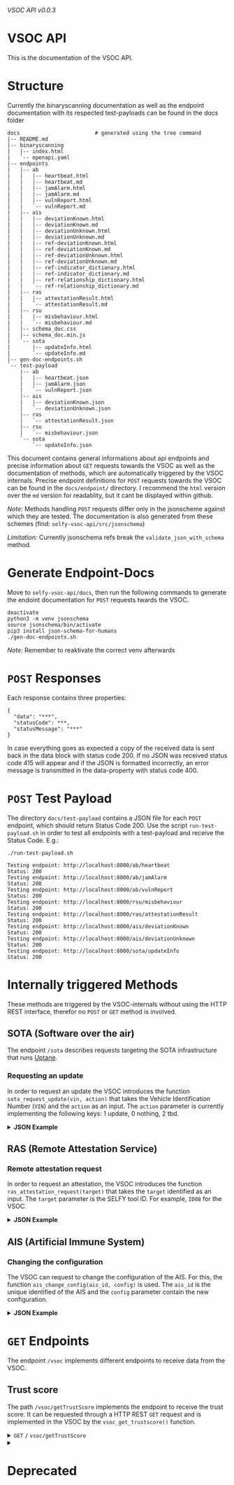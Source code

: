 *VSOC API v0.0.3*

# VSOC API

This is the documentation of the VSOC API.

# Structure
Currently the binaryscanning documentation as well as the endpoint documentation with its respected test-payloads can be found in the docs folder
```shell
docs                        # generated using the tree command
|-- README.md
|-- binaryscanning
|   |-- index.html
|   `-- openapi.yaml
|-- endpoints
|   |-- ab
|   |   |-- heartbeat.html
|   |   |-- heartbeat.md
|   |   |-- jamAlarm.html
|   |   |-- jamAlarm.md
|   |   |-- vulnReport.html
|   |   `-- vulnReport.md
|   |-- ais
|   |   |-- deviationKnown.html
|   |   |-- deviationKnown.md
|   |   |-- deviationUnknown.html
|   |   |-- deviationUnknown.md
|   |   |-- ref-deviationKnown.html
|   |   |-- ref-deviationKnown.md
|   |   |-- ref-deviationUnknown.html
|   |   |-- ref-deviationUnknown.md
|   |   |-- ref-indicator_dictionary.html
|   |   |-- ref-indicator_dictionary.md
|   |   |-- ref-relationship_dictionary.html
|   |   `-- ref-relationship_dictionary.md
|   |-- ras
|   |   |-- attestationResult.html
|   |   `-- attestationResult.md
|   |-- rsu
|   |   |-- misbehaviour.html
|   |   `-- misbehaviour.md
|   |-- schema_doc.css
|   |-- schema_doc.min.js
|   `-- sota
|       |-- updateInfo.html
|       `-- updateInfo.md
|-- gen-doc-endpoints.sh
`-- test-payload
    |-- ab
    |   |-- heartbeat.json
    |   |-- jamAlarm.json
    |   `-- vulnReport.json
    |-- ais
    |   |-- deviationKnown.json
    |   `-- deviationUnknown.json
    |-- ras
    |   `-- attestationResult.json
    |-- rsu
    |   `-- misbehaviour.json
    `-- sota
        `-- updateInfo.json
```
This document contains general informations about api endpoints and precise information about `GET` requests towards the VSOC
as well as the documentation of methods, which are automatically triggered by the VSOC internals. Precise endpoint definitions
for `POST` requests towards the VSOC can be found in the `docs/endpoint/` directory. I recommend the `html` version over the `md` version
for readablity, but it cant be displayed within github.

*Note:* Methods handling `POST` requests differ only in the jsonscheme against which they are tested. The documentation is also
generated from these schemes (find: `selfy-vsoc-api/src/jsonschema`)

*Limitation:* Currently jsonschema refs break the `validate_json_with_schema` method.

# Generate Endpoint-Docs

Move to `selfy-vsoc-api/docs`, then run the following commands to generate the endoint documentation for `POST` requests twards the VSOC.

```shell
deactivate
python3 -m venv jsonschema
source jsonschema/bin/activate
pip3 install json-schema-for-humans
./gen-doc-endpoints.sh
```

*Note:* Remember to reaktivate the correct venv afterwards

# `POST` Responses

Each response contains three properties:

```
{
  "data": "***",
  "statusCode": ***,
  "statusMessage": "***"
}
```

In case everything goes as expected a copy of the received data is sent back in the data block with status code 200. If
no JSON was received status code 415 will appear and if the JSON is formatted incorrectly, an error message is
transmitted in the data-property with status code 400.

# `POST` Test Payload

The directory `docs/test-payload` contains a JSON file for each `POST` endpoint, which should return Status Code 200.
Use the script `run-test-payload.sh` in order to test all endpoints with a test-payload and receive the Status Code. E.g.:
```shell
./run-test-payload.sh

Testing endpoint: http://localhost:8000/ab/heartbeat
Status: 200
Testing endpoint: http://localhost:8000/ab/jamAlarm
Status: 200
Testing endpoint: http://localhost:8000/ab/vulnReport
Status: 200
Testing endpoint: http://localhost:8000/rsu/misbehaviour
Status: 200
Testing endpoint: http://localhost:8000/ras/attestationResult
Status: 200
Testing endpoint: http://localhost:8000/ais/deviationKnown
Status: 200
Testing endpoint: http://localhost:8000/ais/deviationUnknown
Status: 200
Testing endpoint: http://localhost:8000/sota/updateInfo
Status: 200
```

# Internally triggered Methods

These methods are triggered by the VSOC-internals without using the HTTP REST interface, therefor no `POST` or `GET` method is involved.

## SOTA (Software over the air)

The endpoint `/sota` describes requests targeting the SOTA infrastructure that runs [Uptane](https://uptane.org/).

### Requesting an update

In order to request an update the VSOC introduces the function `sota_request_update(vin, action)` that takes the Vehicle
Identification Number (`VIN`) and the `action` as an input. The `action` parameter is currently implementing the
following keys: 1 update, 0 nothing, 2 tbd.

<details>
  <summary>
    <b>JSON Example</b>
  </summary>

An example of the request from the VSOC to the SOTA:

```
{
  "toolId": 8,
  "timeStamp": "2023-11-21T06:14:00Z",
  "vin": "2a910ebe-b39a-4813-9992-373738ab4599",
  "action": "1",
  "deviceID": 8,
  "status": 2,
  "deviceMetadata": "Such nice metadata"
}
```
</details>

## RAS (Remote Attestation Service)

### Remote attestation request

In order to request an attestation, the VSOC introduces the function `ras_attestation_request(target)` that takes
the `target` identified as an input. The `target` parameter is the SELFY tool ID. For example, `ID08` for the VSOC.

<details>
  <summary>
    <b>JSON Example</b>
  </summary>
  
An example request send from the VSOC to the RAS:

```
{  
    "target_tool": "ID19",  
    "verifier": "ID18",  
    "VSOC": "ID08",  
    "nonce": "f9bf78b9a18ce6d46a0cd2b0b86df9da",
    "VIN": "WAUU123456789"
} 
```
</details>

## AIS (Artificial Immune System)

### Changing the configuration

The VSOC can request to change the configuration of the AIS. For this, the function `ais_change_config(ais_id, config)`
is used. The `ais_id` is the unique identified of the AIS and the `config` parameter contain the new configuration.

<details>
  <summary>
    <b>JSON Example</b>
  </summary>

An example of the request from the VSOC to the AIS:

```
    "version": "1.0", 
    "action": "set", 
    "target": { 
        "type": "ais", 
        "specifiers": { 
            "ais_id": "<ais-id>"
        } 
    }, 
    "actuator": { 
        "type": "vsoc", 
        "specifiers": { 
            "vsoc_id": "VSOC" 
        } 
    }, 
    "args": "cfg"
```
</details>

# `GET` Endpoints

The endpoint `/vsoc` implements different endpoints to receive data from the VSOC.

## Trust score

The path `/vsoc/getTrustScore` implements the endpoint to receive the trust score. It can be requested through a HTTP
REST `GET` request and is implemented in the VSOC by the `vsoc_get_trustscore()` function.

<details>
    <summary>
        <code>GET</code> <!-- for example GET or POST -->
        <code><b>/</b></code> 
        <code>vsoc/getTrustScore</code> <!-- Endpoint path -->
    </summary>

#### Parameters

| name  | type | data type | description |
|-------|------|-----------|-------------|
| `tbd` | tbd  | tbd       | tbd         |

#### Responses

| http code | content-type       | response                                              |
|-----------|--------------------|-------------------------------------------------------|
| `200`     | `application/json` | `{"code":"200","message":"transmitted successfully"}` |
| `400`     | `application/json` | `{"code":"400","message":"Bad Request"}`              |
| `401`     | `application/json` | `{"code":"401","message":"Unauthorized"}`             |
| `404`     | `application/json` | `{"code":"404","message":"Not Found"}`                |

</details>

<details>
  <summary>
    <h1>Deprecated</h1>
  </summary>

  ## RSU (deprecated)

The roadside unit (RSU) collects data from V2X systems, collects them, and performs analysis. The component sends and
receives data.

### RSU status messages (deprecated)

<details>
    <summary>
        <code>POST</code> <!-- for example GET or POST -->
        <code><b>/</b></code> 
        <code>statusMessage</code> <!-- Endpoint path -->
    </summary>

#### Parameters

| name            | type     | data type | description                                |
|-----------------|----------|-----------|--------------------------------------------|
| `rsuDeviceID`   | required | string    | unique ID of the RSU                       |
| `messageTime`   | required | string    | timestamp of the message in ISO-8601 (UTC) |
| `statusMessage` | required | string    | data of the status message                 |

#### Responses

| http code | content-type       | response                                              |
|-----------|--------------------|-------------------------------------------------------|
| `200`     | `application/json` | `{"code":"200","message":"transmitted successfully"}` |
| `400`     | `application/json` | `{"code":"400","message":"Bad Request"}`              |
| `401`     | `application/json` | `{"code":"401","message":"Unauthorized"}`             |
| `404`     | `application/json` | `{"code":"404","message":"Not Found"}`                |

#### Example cURL

```javascript
curl - X
POST - H
"Content-Type: application/json"--
data
@post.json
http
://localhost:8889/
```

#### Example Python3.8+

```python
...
```

#### Status

| Status    | Python    | 
|-----------|-----------|
| Developed | in app.py |

</details>

<details>
    <summary>
        <code>POST</code> <!-- for example GET or POST -->
        <code><b>/</b></code> 
        <code>securityStatus</code> <!-- Endpoint path -->
    </summary>

#### Parameters

| name             | type     | data type | description                                |
|------------------|----------|-----------|--------------------------------------------|
| `rsuDeviceID`    | required | string    | unique ID of the RSU                       |
| `messageTime`    | required | string    | timestamp of the message in ISO-8601 (UTC) |
| `securityStatus` | required | string    | current security status                    |

#### Responses

| http code | content-type       | response                                              |
|-----------|--------------------|-------------------------------------------------------|
| `200`     | `application/json` | `{"code":"200","message":"transmitted successfully"}` |
| `400`     | `application/json` | `{"code":"400","message":"Bad Request"}`              |
| `401`     | `application/json` | `{"code":"401","message":"Unauthorized"}`             |
| `404`     | `application/json` | `{"code":"404","message":"Not Found"}`                |

#### Example cURL

```javascript
curl - X
POST - H
"Content-Type: application/json"--
data
@post.json
http
://localhost:8889/
```

#### Example Python3.8+

```python
...
```

</details>

<details>
    <summary>
        <code>POST</code> <!-- for example GET or POST -->
        <code><b>/</b></code> 
        <code>healthCheck</code> <!-- Endpoint path -->
    </summary>

#### Parameters

| name          | type     | data type | description                                |
|---------------|----------|-----------|--------------------------------------------|
| `rsuDeviceID` | required | string    | unique ID of the RSU                       |
| `messageTime` | required | string    | timestamp of the message in ISO-8601 (UTC) |
| `healthCheck` | required | string    | result of the health check                 |

#### Responses

| http code | content-type       | response                                              |
|-----------|--------------------|-------------------------------------------------------|
| `200`     | `application/json` | `{"code":"200","message":"transmitted successfully"}` |
| `400`     | `application/json` | `{"code":"400","message":"Bad Request"}`              |
| `401`     | `application/json` | `{"code":"401","message":"Unauthorized"}`             |
| `404`     | `application/json` | `{"code":"404","message":"Not Found"}`                |

#### Example cURL

```javascript
curl - X
POST - H
"Content-Type: application/json"--
data
@post.json
http
://localhost:8889/
```

#### Example Python3.8+

```python
...
```

</details>

### Safe operational modes (SOM) (deprecated)

<details>
    <summary>
        <code>POST</code> <!-- for example GET or POST -->
        <code><b>/</b></code> 
        <code>lastSOM</code> <!-- Endpoint path -->
    </summary>

#### Parameters

| name          | type     | data type | description                                |
|---------------|----------|-----------|--------------------------------------------|
| `rsuDeviceID` | required | string    | unique ID of the RSU                       |
| `messageTime` | required | string    | timestamp of the message in ISO-8601 (UTC) |
| `lastSOM`     | required | string    | last used safe operational mode            |

#### Responses

| http code | content-type       | response                                              |
|-----------|--------------------|-------------------------------------------------------|
| `200`     | `application/json` | `{"code":"200","message":"transmitted successfully"}` |
| `400`     | `application/json` | `{"code":"400","message":"Bad Request"}`              |
| `401`     | `application/json` | `{"code":"401","message":"Unauthorized"}`             |
| `404`     | `application/json` | `{"code":"404","message":"Not Found"}`                |

#### Example cURL

```javascript
curl - X
POST - H
"Content-Type: application/json"--
data
@post.json
http
://localhost:8889/
```

#### Example Python3.8+

```python
...
```

</details>

<details>
    <summary>
        <code>POST</code> <!-- for example GET or POST -->
        <code><b>/</b></code> 
        <code>currentSOM</code> <!-- Endpoint path -->
    </summary>

#### Parameters

| name          | type     | data type | description                                |
|---------------|----------|-----------|--------------------------------------------|
| `rsuDeviceID` | required | string    | unique ID of the RSU                       |
| `messageTime` | required | string    | timestamp of the message in ISO-8601 (UTC) |
| `currentSOM`  | required | string    | current safe operational mode in place     |

#### Responses

| http code | content-type       | response                                              |
|-----------|--------------------|-------------------------------------------------------|
| `200`     | `application/json` | `{"code":"200","message":"transmitted successfully"}` |
| `400`     | `application/json` | `{"code":"400","message":"Bad Request"}`              |
| `401`     | `application/json` | `{"code":"401","message":"Unauthorized"}`             |
| `404`     | `application/json` | `{"code":"404","message":"Not Found"}`                |

#### Example cURL

```javascript
curl - X
POST - H
"Content-Type: application/json"--
data
@post.json
http
://localhost:8889/
```

#### Example Python3.8+

```python
...
```

</details>

<details>
    <summary>
        <code>GET</code> <!-- for example GET or POST -->
        <code><b>/</b></code> 
        <code>triggerSafeOperationalMode</code> <!-- Endpoint path -->
    </summary>

#### Parameters

| name          | type     | data type | description                                |
|---------------|----------|-----------|--------------------------------------------|
| `rsuDeviceID` | required | string    | unique ID of the RSU                       |
| `messageTime` | required | string    | timestamp of the message in ISO-8601 (UTC) |
| `currentSOM`  | optional | string    | current safe operational mode in place     |

#### Responses

| http code | content-type       | response                                              |
|-----------|--------------------|-------------------------------------------------------|
| `200`     | `application/json` | `{"code":"200","message":"transmitted successfully"}` |
| `400`     | `application/json` | `{"code":"400","message":"Bad Request"}`              |
| `401`     | `application/json` | `{"code":"401","message":"Unauthorized"}`             |
| `404`     | `application/json` | `{"code":"404","message":"Not Found"}`                |

#### Example cURL

```javascript
curl - X
POST - H
"Content-Type: application/json"--
data
@post.json
http
://localhost:8889/
```

#### Example Python3.8+

```python
...
```

</details>

<details>
    <summary>
        <code>GET</code> <!-- for example GET or POST -->
        <code><b>/</b></code> 
        <code>triggerMinimumRiskManeuver</code> <!-- Endpoint path -->
    </summary>

#### Parameters

| name          | type     | data type | description                                |
|---------------|----------|-----------|--------------------------------------------|
| `rsuDeviceID` | required | string    | unique ID of the RSU                       |
| `messageTime` | required | string    | timestamp of the message in ISO-8601 (UTC) |
| `currentSOM`  | optional | string    | current safe operational mode in place     |

#### Responses

| http code | content-type       | response                                              |
|-----------|--------------------|-------------------------------------------------------|
| `200`     | `application/json` | `{"code":"200","message":"transmitted successfully"}` |
| `400`     | `application/json` | `{"code":"400","message":"Bad Request"}`              |
| `401`     | `application/json` | `{"code":"401","message":"Unauthorized"}`             |
| `404`     | `application/json` | `{"code":"404","message":"Not Found"}`                |

#### Example cURL

```javascript
curl - X
POST - H
"Content-Type: application/json"--
data
@post.json
http
://localhost:8889/
```

#### Example Python3.8+

```python
...
```

</details>

## Virtual vehicle (deprecated)

The control architecture from virtual vehicle (VIF) is able to simulate and collect data from vehicle sources such as
in-vehicle data and V2X.

### Vehicle information

<details>
    <summary>
        <code>POST</code> <!-- for example GET or POST -->
        <code><b>/</b></code> 
        <code>egoVehiclePosition</code> <!-- Endpoint path -->
    </summary>

#### Parameters

| name                 | type     | data type | description                                |
|----------------------|----------|-----------|--------------------------------------------|
| `vehicleID`          | required | string    | unique ID of the vehicle                   |
| `messageTime`        | required | string    | timestamp of the message in ISO-8601 (UTC) |
| `egoVehiclePosition` | required | string    | current position of the ego vehicle        |

#### Responses

| http code | content-type       | response                                              |
|-----------|--------------------|-------------------------------------------------------|
| `200`     | `application/json` | `{"code":"200","message":"transmitted successfully"}` |
| `400`     | `application/json` | `{"code":"400","message":"Bad Request"}`              |
| `401`     | `application/json` | `{"code":"401","message":"Unauthorized"}`             |
| `404`     | `application/json` | `{"code":"404","message":"Not Found"}`                |

#### Example cURL

```javascript
curl - X
POST - H
"Content-Type: application/json"--
data
@post.json
http
://localhost:8889/
```

#### Example Python3.8+

```python
...
```

</details>

<details>
    <summary>
        <code>POST</code> <!-- for example GET or POST -->
        <code><b>/</b></code> 
        <code>egoVehicleStatus</code> <!-- Endpoint path -->
    </summary>

#### Parameters

| name               | type     | data type | description                                |
|--------------------|----------|-----------|--------------------------------------------|
| `vehicleID`        | required | string    | unique ID of the vehicle                   |
| `messageTime`      | required | string    | timestamp of the message in ISO-8601 (UTC) |
| `egoVehicleStatus` | required | string    | current status of the ego vehicle          |

#### Responses

| http code | content-type       | response                                              |
|-----------|--------------------|-------------------------------------------------------|
| `200`     | `application/json` | `{"code":"200","message":"transmitted successfully"}` |
| `400`     | `application/json` | `{"code":"400","message":"Bad Request"}`              |
| `401`     | `application/json` | `{"code":"401","message":"Unauthorized"}`             |
| `404`     | `application/json` | `{"code":"404","message":"Not Found"}`                |

#### Example cURL

```javascript
curl - X
POST - H
"Content-Type: application/json"--
data
@post.json
http
://localhost:8889/
```

#### Example Python3.8+

```python
...
```

</details>

### Tool information (deprecated)

<details>
    <summary>
        <code>POST</code> <!-- for example GET or POST -->
        <code><b>/</b></code> 
        <code>toolStatus</code> <!-- Endpoint path -->
    </summary>

#### Parameters

| name          | type     | data type | description                                |
|---------------|----------|-----------|--------------------------------------------|
| `toolID`      | required | string    | unique ID of the tool                      |
| `messageTime` | required | string    | timestamp of the message in ISO-8601 (UTC) |
| `toolStatus`  | required | string    | current status of the tool                 |

#### Responses

| http code | content-type       | response                                              |
|-----------|--------------------|-------------------------------------------------------|
| `200`     | `application/json` | `{"code":"200","message":"transmitted successfully"}` |
| `400`     | `application/json` | `{"code":"400","message":"Bad Request"}`              |
| `401`     | `application/json` | `{"code":"401","message":"Unauthorized"}`             |
| `404`     | `application/json` | `{"code":"404","message":"Not Found"}`                |

#### Example cURL

```javascript
curl - X
POST - H
"Content-Type: application/json"--
data
@post.json
http
://localhost:8889/
```

#### Example Python3.8+

```python
...
```

</details>

## Trust data management system (TDMS) (deprecated)

The TDMS is a set of tools holding all relevant assets for data management.

### Healing procedures (deprecated)

<details>
    <summary>
        <code>GET</code> <!-- for example GET or POST -->
        <code><b>/</b></code> 
        <code>healingProcedures</code> <!-- Endpoint path -->
    </summary>

#### Parameters

| name                | type     | data type | description                                |
|---------------------|----------|-----------|--------------------------------------------|
| `toolID`            | optional | string    | unique ID of the tool                      |
| `messageTime`       | required | string    | timestamp of the message in ISO-8601 (UTC) |
| `healingProcedures` | required | string    | current set of healing procedures          |

#### Responses

| http code | content-type       | response                                              |
|-----------|--------------------|-------------------------------------------------------|
| `200`     | `application/json` | `{"code":"200","message":"transmitted successfully"}` |
| `400`     | `application/json` | `{"code":"400","message":"Bad Request"}`              |
| `401`     | `application/json` | `{"code":"401","message":"Unauthorized"}`             |
| `404`     | `application/json` | `{"code":"404","message":"Not Found"}`                |

#### Example cURL

```javascript
curl - X
POST - H
"Content-Type: application/json"--
data
@post.json
http
://localhost:8889/
```

#### Example Python3.8+

```python
...
```

</details>

<details>
    <summary>
        <code>POST</code> <!-- for example GET or POST -->
        <code><b>/</b></code> 
        <code>healingProcedures</code> <!-- Endpoint path -->
    </summary>

#### Parameters

| name                | type     | data type | description                                |
|---------------------|----------|-----------|--------------------------------------------|
| `toolID`            | optional | string    | unique ID of the tool                      |
| `messageTime`       | required | string    | timestamp of the message in ISO-8601 (UTC) |
| `healingProcedures` | required | string    | current set of healing procedures          |

#### Responses

| http code | content-type       | response                                              |
|-----------|--------------------|-------------------------------------------------------|
| `200`     | `application/json` | `{"code":"200","message":"transmitted successfully"}` |
| `400`     | `application/json` | `{"code":"400","message":"Bad Request"}`              |
| `401`     | `application/json` | `{"code":"401","message":"Unauthorized"}`             |
| `404`     | `application/json` | `{"code":"404","message":"Not Found"}`                |

#### Example cURL

```javascript
curl - X
POST - H
"Content-Type: application/json"--
data
@post.json
http
://localhost:8889/
```

#### Example Python3.8+

```python
...
```

</details>

## VSOC data subscription (deprecated)

Different services one and subscribe to.

### Knowledge  (deprecated)

<details>
    <summary>
        <code>GET</code> <!-- for example GET or POST -->
        <code><b>/</b></code> 
        <code>securityScenario</code> <!-- Endpoint path -->
    </summary>

#### Parameters

| name               | type     | data type | description                                |
|--------------------|----------|-----------|--------------------------------------------|
| `toolID`           | optional | string    | unique ID of the tool                      |
| `messageTime`      | required | string    | timestamp of the message in ISO-8601 (UTC) |
| `securityScenario` | required | string    | current set of security scenarios          |

#### Responses

| http code | content-type       | response                                              |
|-----------|--------------------|-------------------------------------------------------|
| `200`     | `application/json` | `{"code":"200","message":"transmitted successfully"}` |
| `400`     | `application/json` | `{"code":"400","message":"Bad Request"}`              |
| `401`     | `application/json` | `{"code":"401","message":"Unauthorized"}`             |
| `404`     | `application/json` | `{"code":"404","message":"Not Found"}`                |

#### Example cURL

```javascript
curl - X
POST - H
"Content-Type: application/json"--
data
@post.json
http
://localhost:8889/
```

#### Example Python3.8+

```python
...
```

</details>

<details>
    <summary>
        <code>GET</code> <!-- for example GET or POST -->
        <code><b>/</b></code> 
        <code>ontology</code> <!-- Endpoint path -->
    </summary>

#### Parameters

| name          | type     | data type | description                                |
|---------------|----------|-----------|--------------------------------------------|
| `toolID`      | optional | string    | unique ID of the tool                      |
| `messageTime` | required | string    | timestamp of the message in ISO-8601 (UTC) |
| `ontologyID`  | required | string    | ID of the requested ontology               |

#### Responses

| http code | content-type       | response                                              |
|-----------|--------------------|-------------------------------------------------------|
| `200`     | `application/json` | `{"code":"200","message":"transmitted successfully"}` |
| `400`     | `application/json` | `{"code":"400","message":"Bad Request"}`              |
| `401`     | `application/json` | `{"code":"401","message":"Unauthorized"}`             |
| `404`     | `application/json` | `{"code":"404","message":"Not Found"}`                |

#### Example cURL

```javascript
curl - X
POST - H
"Content-Type: application/json"--
data
@post.json
http
://localhost:8889/
```

#### Example Python3.8+

```python
...
```

</details>

### Security controls  (deprecated)

<details>
    <summary>
        <code>GET</code> <!-- for example GET or POST -->
        <code><b>/</b></code> 
        <code>patchForComponent</code> <!-- Endpoint path -->
    </summary>

#### Parameters

| name                | type     | data type | description                                |
|---------------------|----------|-----------|--------------------------------------------|
| `toolID`            | required | string    | unique ID of the tool                      |
| `messageTime`       | required | string    | timestamp of the message in ISO-8601 (UTC) |
| `currentPatchLevel` | optional | string    | current version of the installed patch     |

#### Responses

| http code | content-type       | response                                              |
|-----------|--------------------|-------------------------------------------------------|
| `200`     | `application/json` | `{"code":"200","message":"transmitted successfully"}` |
| `400`     | `application/json` | `{"code":"400","message":"Bad Request"}`              |
| `401`     | `application/json` | `{"code":"401","message":"Unauthorized"}`             |
| `404`     | `application/json` | `{"code":"404","message":"Not Found"}`                |

#### Example cURL

```javascript
curl - X
POST - H
"Content-Type: application/json"--
data
@post.json
http
://localhost:8889/
```

#### Example Python3.8+

```python
...
```

</details>

<details>
    <summary>
        <code>GET</code> <!-- for example GET or POST -->
        <code><b>/</b></code> 
        <code>triggerAudit</code> <!-- Endpoint path -->
    </summary>

#### Parameters

| name          | type     | data type | description                                |
|---------------|----------|-----------|--------------------------------------------|
| `toolID`      | required | string    | unique ID of the tool                      |
| `messageTime` | required | string    | timestamp of the message in ISO-8601 (UTC) |
| `lastAudit`   | optional | string    | timestamp of the last audit (ISO-8601 UTC) |

#### Responses

| http code | content-type       | response                                              |
|-----------|--------------------|-------------------------------------------------------|
| `200`     | `application/json` | `{"code":"200","message":"transmitted successfully"}` |
| `400`     | `application/json` | `{"code":"400","message":"Bad Request"}`              |
| `401`     | `application/json` | `{"code":"401","message":"Unauthorized"}`             |
| `404`     | `application/json` | `{"code":"404","message":"Not Found"}`                |

#### Example cURL

```javascript
curl - X
POST - H
"Content-Type: application/json"--
data
@post.json
http
://localhost:8889/
```

#### Example Python3.8+

```python
...
```

</details>

<details>
    <summary>
        <code>GET</code> <!-- for example GET or POST -->
        <code><b>/</b></code> 
        <code>triggerPentest</code> <!-- Endpoint path -->
    </summary>

#### Parameters

| name          | type     | data type | description                                  |
|---------------|----------|-----------|----------------------------------------------|
| `toolID`      | required | string    | unique ID of the tool                        |
| `messageTime` | required | string    | timestamp of the message in ISO-8601 (UTC)   |
| `lastPentest` | optional | string    | timestamp of the last pentest (ISO-8601 UTC) |

#### Responses

| http code | content-type       | response                                              |
|-----------|--------------------|-------------------------------------------------------|
| `200`     | `application/json` | `{"code":"200","message":"transmitted successfully"}` |
| `400`     | `application/json` | `{"code":"400","message":"Bad Request"}`              |
| `401`     | `application/json` | `{"code":"401","message":"Unauthorized"}`             |
| `404`     | `application/json` | `{"code":"404","message":"Not Found"}`                |

#### Example cURL

```javascript
curl - X
POST - H
"Content-Type: application/json"--
data
@post.json
http
://localhost:8889/
```

#### Example Python3.8+

```python
...
```

</details>

<details>
    <summary>
        <code>GET</code> <!-- for example GET or POST -->
        <code><b>/</b></code> 
        <code>triggerUpdate</code> <!-- Endpoint path -->
    </summary>

#### Parameters

| name          | type     | data type | description                                 |
|---------------|----------|-----------|---------------------------------------------|
| `toolID`      | required | string    | unique ID of the tool                       |
| `messageTime` | required | string    | timestamp of the message in ISO-8601 (UTC)  |
| `lastUpdate`  | optional | string    | timestamp of the last update (ISO-8601 UTC) |

#### Responses

| http code | content-type       | response                                              |
|-----------|--------------------|-------------------------------------------------------|
| `200`     | `application/json` | `{"code":"200","message":"transmitted successfully"}` |
| `400`     | `application/json` | `{"code":"400","message":"Bad Request"}`              |
| `401`     | `application/json` | `{"code":"401","message":"Unauthorized"}`             |
| `404`     | `application/json` | `{"code":"404","message":"Not Found"}`                |

#### Example cURL

```javascript
curl - X
POST - H
"Content-Type: application/json"--
data
@post.json
http
://localhost:8889/
```

#### Example Python3.8+

```python
...
```

</details>

### Security information (deprecated)

<details>
    <summary>
        <code>GET</code> <!-- for example GET or POST -->
        <code><b>/</b></code> 
        <code>vehicleTrustScore</code> <!-- Endpoint path -->
    </summary>

#### Parameters

| name          | type     | data type | description                                |
|---------------|----------|-----------|--------------------------------------------|
| `vehicleID`   | required | string    | unique ID of the tool                      |
| `messageTime` | required | string    | timestamp of the message in ISO-8601 (UTC) |

#### Responses

| http code | content-type       | response                                              |
|-----------|--------------------|-------------------------------------------------------|
| `200`     | `application/json` | `{"code":"200","message":"transmitted successfully"}` |
| `400`     | `application/json` | `{"code":"400","message":"Bad Request"}`              |
| `401`     | `application/json` | `{"code":"401","message":"Unauthorized"}`             |
| `404`     | `application/json` | `{"code":"404","message":"Not Found"}`                |

#### Example cURL

```javascript
curl - X
POST - H
"Content-Type: application/json"--
data
@post.json
http
://localhost:8889/
```

#### Example Python3.8+

```python
...
```

</details>

<details>
    <summary>
        <code>GET</code> <!-- for example GET or POST -->
        <code><b>/</b></code> 
        <code>groupOfVehiclesTrustScore</code> <!-- Endpoint path -->
    </summary>

#### Parameters

| name             | type     | data type | description                                |
|------------------|----------|-----------|--------------------------------------------|
| `vehicleGroupID` | required | string    | unique ID of the tool                      |
| `messageTime`    | required | string    | timestamp of the message in ISO-8601 (UTC) |

#### Responses

| http code | content-type       | response                                              |
|-----------|--------------------|-------------------------------------------------------|
| `200`     | `application/json` | `{"code":"200","message":"transmitted successfully"}` |
| `400`     | `application/json` | `{"code":"400","message":"Bad Request"}`              |
| `401`     | `application/json` | `{"code":"401","message":"Unauthorized"}`             |
| `404`     | `application/json` | `{"code":"404","message":"Not Found"}`                |

#### Example cURL

```javascript
curl - X
POST - H
"Content-Type: application/json"--
data
@post.json
http
://localhost:8889/
```

#### Example Python3.8+

```python
...
```

</details>

<details>
    <summary>
        <code>GET</code> <!-- for example GET or POST -->
        <code><b>/</b></code> 
        <code>toolTrustScore</code> <!-- Endpoint path -->
    </summary>

#### Parameters

| name          | type     | data type | description                                |
|---------------|----------|-----------|--------------------------------------------|
| `toolID`      | required | string    | unique ID of the tool                      |
| `messageTime` | required | string    | timestamp of the message in ISO-8601 (UTC) |

#### Responses

| http code | content-type       | response                                              |
|-----------|--------------------|-------------------------------------------------------|
| `200`     | `application/json` | `{"code":"200","message":"transmitted successfully"}` |
| `400`     | `application/json` | `{"code":"400","message":"Bad Request"}`              |
| `401`     | `application/json` | `{"code":"401","message":"Unauthorized"}`             |
| `404`     | `application/json` | `{"code":"404","message":"Not Found"}`                |

#### Example cURL

```javascript
curl - X
POST - H
"Content-Type: application/json"--
data
@post.json
http
://localhost:8889/
```

#### Example Python3.8+

```python
...
```

</details>


<details>
    <summary>
        <code>GET</code> <!-- for example GET or POST -->
        <code><b>/</b></code> 
        <code>vehicleSecurityState</code> <!-- Endpoint path -->
    </summary>

#### Parameters

| name          | type     | data type | description                                |
|---------------|----------|-----------|--------------------------------------------|
| `vehicleID`   | required | string    | unique ID of the tool                      |
| `messageTime` | required | string    | timestamp of the message in ISO-8601 (UTC) |

#### Responses

| http code | content-type       | response                                              |
|-----------|--------------------|-------------------------------------------------------|
| `200`     | `application/json` | `{"code":"200","message":"transmitted successfully"}` |
| `400`     | `application/json` | `{"code":"400","message":"Bad Request"}`              |
| `401`     | `application/json` | `{"code":"401","message":"Unauthorized"}`             |
| `404`     | `application/json` | `{"code":"404","message":"Not Found"}`                |

#### Example cURL

```javascript
curl - X
POST - H
"Content-Type: application/json"--
data
@post.json
http
://localhost:8889/
```

#### Example Python3.8+

```python
...
```

</details>

<details>
    <summary>
        <code>GET</code> <!-- for example GET or POST -->
        <code><b>/</b></code> 
        <code>networkSecurityState</code> <!-- Endpoint path -->
    </summary>

#### Parameters

| name          | type     | data type | description                                |
|---------------|----------|-----------|--------------------------------------------|
| `networkID`   | required | string    | unique ID of the tool                      |
| `messageTime` | required | string    | timestamp of the message in ISO-8601 (UTC) |

#### Responses

| http code | content-type       | response                                              |
|-----------|--------------------|-------------------------------------------------------|
| `200`     | `application/json` | `{"code":"200","message":"transmitted successfully"}` |
| `400`     | `application/json` | `{"code":"400","message":"Bad Request"}`              |
| `401`     | `application/json` | `{"code":"401","message":"Unauthorized"}`             |
| `404`     | `application/json` | `{"code":"404","message":"Not Found"}`                |

#### Example cURL

```javascript
curl - X
POST - H
"Content-Type: application/json"--
data
@post.json
http
://localhost:8889/
```

#### Example Python3.8+

```python
...
```

</details>

## VSOC analysis capabilities (deprecated)

Different services that allow analysis of data.

### Binary analysis (deprecated)

<details>
    <summary>
        <code>POST</code> <!-- for example GET or POST -->
        <code><b>/</b></code> 
        <code>binaryAnalysis</code> <!-- Endpoint path -->
    </summary>

#### Parameters

| name          | type     | data type | description                                |
|---------------|----------|-----------|--------------------------------------------|
| `toolID`      | optional | string    | unique ID of the tool                      |
| `messageTime` | required | string    | timestamp of the message in ISO-8601 (UTC) |
| `binary`      | required | object    | the file which need to be analysed         |

#### Responses

| http code | content-type       | response                                              |
|-----------|--------------------|-------------------------------------------------------|
| `200`     | `application/json` | `{"code":"200","message":"transmitted successfully"}` |
| `400`     | `application/json` | `{"code":"400","message":"Bad Request"}`              |
| `401`     | `application/json` | `{"code":"401","message":"Unauthorized"}`             |
| `404`     | `application/json` | `{"code":"404","message":"Not Found"}`                |

#### Example cURL

```javascript
curl - X
POST - H
"Content-Type: application/json"--
data
@post.json
http
://localhost:8889/
```

#### Example Python3.8+

```python
...
```

</details>
</details>
